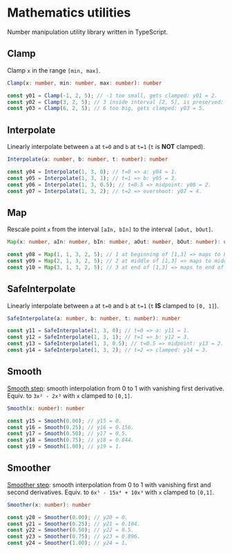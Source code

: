 # Mathematics utilities

Number manipulation utility library written in TypeScript.

## Clamp

Clamp `x` in the range `[min, max]`.
```typescript
Clamp(x: number, min: number, max: number): number

const y01 = Clamp(-1, 2, 5); // -1 too small, gets clamped: y01 = 2.
const y02 = Clamp(3, 2, 5); // 3 inside interval [2, 5], is preserved: y02 = 3.
const y03 = Clamp(6, 2, 5); // 6 too big, gets clamped: y03 = 5.
```

## Interpolate

Linearly interpolate between `a` at `t=0` and `b` at `t=1` (`t` is **NOT** clamped).
```typescript
Interpolate(a: number, b: number, t: number): number

const y04 = Interpolate(1, 3, 0); // t=0 => a: y04 = 1.
const y05 = Interpolate(1, 3, 1); // t=1 => b: y05 = 3.
const y06 = Interpolate(1, 3, 0.5); // t=0.5 => midpoint: y06 = 2.
const y07 = Interpolate(1, 3, 2); // t=2 => overshoot: y07 = 4.
```

## Map

Rescale point `x` from the interval `[aIn, bIn]` to the interval `[aOut, bOut]`.
```typescript
Map(x: number, aIn: number, bIn: number, aOut: number, bOut: number): number

const y08 = Map(1, 1, 3, 2, 5); // 1 at beginning of [1,3] => maps to beginning of [2,5]: y08 = 2.
const y09 = Map(2, 1, 3, 2, 5); // 2 at middle of [1,3] => maps to middle of [2,5]: y09 = 3.5.
const y10 = Map(3, 1, 3, 2, 5); // 3 at end of [1,3] => maps to end of [2,5]: y10 = 5.
```

## SafeInterpolate

Linearly interpolate between `a` at `t=0` and `b` at `t=1` (`t` **IS** clamped to `[0, 1]`).
```typescript
SafeInterpolate(a: number, b: number, t: number): number

const y11 = SafeInterpolate(1, 3, 0); // t=0 => a: y11 = 1.
const y12 = SafeInterpolate(1, 3, 1); // t=1 => b: y12 = 3.
const y13 = SafeInterpolate(1, 3, 0.5); // t=0.5 => midpoint: y13 = 2.
const y14 = SafeInterpolate(1, 3, 2); // t=2 => clamped: y14 = 3.
```

## Smooth

[Smooth step](https://en.wikipedia.org/wiki/Smoothstep): smooth interpolation from 0 to 1 with vanishing first derivative. Equiv. to `3x² - 2x³` with `x` clamped to `[0,1]`.
```typescript
Smooth(x: number): number

const y15 = Smooth(0.00); // y15 = 0.
const y16 = Smooth(0.25); // y16 = 0.156.
const y17 = Smooth(0.50); // y17 = 0.5.
const y18 = Smooth(0.75); // y18 = 0.844.
const y19 = Smooth(1.00); // y19 = 1.
```

## Smoother

[Smoother step](https://en.wikipedia.org/wiki/Smoothstep): smooth interpolation from 0 to 1 with vanishing first and second derivatives. Equiv. to `6x⁵ - 15x⁴ + 10x³` with `x` clamped to `[0,1]`.
```typescript
Smoother(x: number): number

const y20 = Smoother(0.00); // y20 = 0.
const y21 = Smoother(0.25); // y21 = 0.104.
const y22 = Smoother(0.50); // y22 = 0.5.
const y23 = Smoother(0.75); // y23 = 0.896.
const y24 = Smoother(1.00); // y24 = 1.
```

